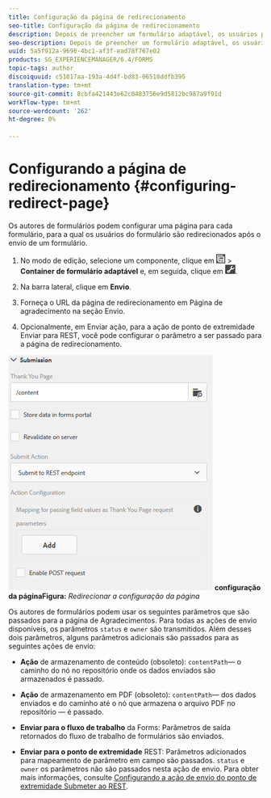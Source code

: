 ```yaml
---
title: Configuração da página de redirecionamento
seo-title: Configuração da página de redirecionamento
description: Depois de preencher um formulário adaptável, os usuários podem ser redirecionados para uma página da Web que os autores de formulários podem configurar ao criar o formulário.
seo-description: Depois de preencher um formulário adaptável, os usuários podem ser redirecionados para uma página da Web que os autores de formulários podem configurar ao criar o formulário.
uuid: 5a5f912a-9696-4bc1-af3f-ead78f767e02
products: SG_EXPERIENCEMANAGER/6.4/FORMS
topic-tags: author
discoiquuid: c51817aa-193a-4d4f-bd83-06518ddfb395
translation-type: tm+mt
source-git-commit: 8cbfa421443e62c0483756e9d5812bc987a9f91d
workflow-type: tm+mt
source-wordcount: '262'
ht-degree: 0%

---
```



# Configurando a página de redirecionamento {#configuring-redirect-page}

Os autores de formulários podem configurar uma página para cada formulário, para a qual os usuários do formulário são redirecionados após o envio de um formulário.

1. No modo de edição, selecione um componente, clique em ![field-level](assets/field-level.png) > **Container de formulário adaptável** e, em seguida, clique em ![cmppr](assets/cmppr.png).

1. Na barra lateral, clique em **Envio**.

1. Forneça o URL da página de redirecionamento em Página de agradecimento na seção Envio.
1. Opcionalmente, em Enviar ação, para a ação de ponto de extremidade Enviar para REST, você pode configurar o parâmetro a ser passado para a página de redirecionamento.

![Redirecionar a ](assets/thank-you-setting-1.png)
**configuração da páginaFigura:** *Redirecionar a configuração da página*

Os autores de formulários podem usar os seguintes parâmetros que são passados para a página de Agradecimentos. Para todas as ações de envio disponíveis, os parâmetros `status` e `owner` são transmitidos. Além desses dois parâmetros, alguns parâmetros adicionais são passados para as seguintes ações de envio:

* **Ação**  de armazenamento de conteúdo (obsoleto):  `contentPath`— o caminho do nó no repositório onde os dados enviados são armazenados é passado.

* **Ação**  de armazenamento em PDF (obsoleto):  `contentPath`— dos dados enviados e do caminho até o nó que armazena o arquivo PDF no repositório — é passado.

* **Enviar para o fluxo de trabalho** da Forms: Parâmetros de saída retornados do fluxo de trabalho de formulários são enviados.

* **Enviar para o ponto de extremidade** REST: Parâmetros adicionados para mapeamento de parâmetro em campo são passados. `status` e  `owner` os parâmetros não são passados nesta ação de envio. Para obter mais informações, consulte [Configurando a ação de envio do ponto de extremidade Submeter ao REST](/help/forms/using/configuring-submit-actions.md).

